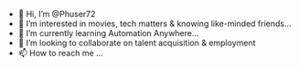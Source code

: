 - 👋 Hi, I’m @Phuser72
- 👀 I’m interested in movies, tech matters & knowing like-minded friends...
- 🌱 I’m currently learning Automation Anywhere...
- 💞️ I’m looking to collaborate on talent acquisition & employment 
- 📫 How to reach me ...

<!--- 
Phuser72/Phuser72 is a ✨ special ✨ repository because its `README.md` (this file) appears on your GitHub profile.
You can click the Preview link to take a look at your changes.
--->
